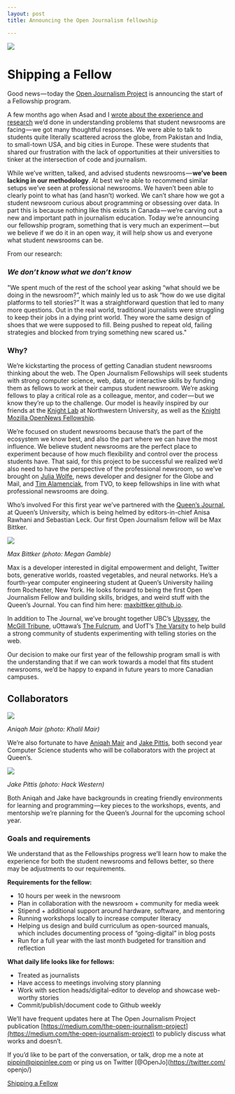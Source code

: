 ```yaml
---
layout: post
title: Announcing the Open Journalism fellowship

---
```


![](https://d262ilb51hltx0.cloudfront.net/max/800/1*9WeZla87KROqYyIGElWV3A.png)

# Shipping a Fellow

Good news — today the [Open Journalism Project](http://openjournalismproject.com/) is announcing the start of a Fellowship program.

A few months ago when Asad and I [wrote about the experience and research](https://medium.com/@pippinlee/the-open-journalism-project-better-student-journalism-fb39f4f701bb) we’d done in understanding problems that student newsrooms are facing — we got many thoughtful responses. We were able to talk to students quite literally scattered across the globe, from Pakistan and India, to small-town USA, and big cities in Europe. These were students that shared our frustration with the lack of opportunities at their universities to tinker at the intersection of code and journalism.

While we’ve written, talked, and advised students newsrooms — **we’ve been lacking in our methodology**. At best we’re able to recommend similar setups we’ve seen at professional newsrooms. We haven’t been able to clearly point to what has (and hasn’t) worked. We can’t share how we got a student newsroom curious about programming or obsessing over data. In part this is because nothing like this exists in Canada — we’re carving out a new and important path in journalism education. Today we’re announcing our fellowship program, something that is very much an experiment — but we believe if we do it in an open way, it will help show us and everyone what student newsrooms can be.

From our research:

### _We don’t know what we don’t know_

"We spent much of the rest of the school year asking “what should we be doing in the newsroom?”, which mainly led us to ask “how do we use digital platforms to tell stories?” It was a straightforward question that led to many more questions. Out in the real world, traditional journalists were struggling to keep their jobs in a dying print world. They wore the same design of shoes that we were supposed to fill. Being pushed to repeat old, failing strategies and blocked from trying something new scared us."

### Why?

We’re kickstarting the process of getting Canadian student newsrooms thinking about the web. The Open Journalism Fellowships will seek students with strong computer science, web, data, or interactive skills by funding them as fellows to work at their campus student newsroom. We’re asking fellows to play a critical role as a colleague, mentor, and coder — but we know they’re up to the challenge. Our model is heavily inspired by our friends at the [Knight Lab](http://knightlab.northwestern.edu/) at Northwestern University, as well as the [Knight Mozilla OpenNews Fellowship](https://opennews.org/what/fellowships/).

We’re focused on student newsrooms because that’s the part of the ecosystem we know best, and also the part where we can have the most influence. We believe student newsrooms are the perfect place to experiment because of how much flexibility and control over the process students have. That said, for this project to be successful we realized we’d also need to have the perspective of the professional newsroom, so we’ve brought on [Julia Wolfe](https://twitter.com/juruwolfe), news developer and designer for the Globe and Mail, and [Tim Alamenciak](https://twitter.com/timalamenciak), from TVO, to keep fellowships in line with what professional newsrooms are doing.

Who’s involved
For this first year we’ve partnered with the [Queen’s Journal](http://queensjournal.ca/), at Queen’s University, which is being helmed by editors-in-chief Anisa Rawhani and Sebastian Leck. Our first Open Journalism fellow will be Max Bittker.


![](https://d262ilb51hltx0.cloudfront.net/max/400/1*szZIQn9jdAq43umHzPnaNg.jpeg)

_Max Bittker (photo: Megan Gamble)_

Max is a developer interested in digital empowerment and delight, Twitter bots, generative worlds, roasted vegetables, and neural networks. He’s a fourth-year computer engineering student at Queen’s University hailing from Rochester, New York. He looks forward to being the first Open Journalism Fellow and building skills, bridges, and weird stuff with the Queen’s Journal. You can find him here: [maxbittker.github.io](http://maxbittker.github.io/).

In addition to The Journal, we’ve brought together UBC’s [Ubyssey](http://ubyssey.ca/), the [McGill Tribune](http://mcgilltribune.com/), uOttawa’s [The Fulcrum](http://thefulcrum.ca/), and UofT’s [The Varsity](http://thevarsity.ca/) to help build a strong community of students experimenting with telling stories on the web.

Our decision to make our first year of the fellowship program small is with the understanding that if we can work towards a model that fits student newsrooms, we’d be happy to expand in future years to more Canadian campuses.

## Collaborators

![](https://d262ilb51hltx0.cloudfront.net/max/400/1*CwoYV9JXgobrjV4smGQRrA.png)

_Aniqah Mair (photo: Khalil Mair)_

We’re also fortunate to have [Aniqah Mair](https://github.com/aniqah) and [Jake Pittis](https://github.com/jpittis), both second year Computer Science students who will be collaborators with the project at Queen’s.

![](https://d262ilb51hltx0.cloudfront.net/max/400/1*g6ix2lWw7vqZMo8UZX2E7Q.png)

_Jake Pittis (photo: Hack Western)_


Both Aniqah and Jake have backgrounds in creating friendly environments for learning and programming — key pieces to the workshops, events, and mentorship we’re planning for the Queen’s Journal for the upcoming school year.


### Goals and requirements

We understand that as the Fellowships progress we’ll learn how to make the experience for both the student newsrooms and fellows better, so there may be adjustments to our requirements.

**Requirements for the fellow:**

* 10 hours per week in the newsroom
* Plan in collaboration with the newsroom + community for media week
* Stipend + additional support around hardware, software, and mentoring
* Running workshops locally to increase computer literacy
* Helping us design and build curriculum as open-sourced manuals, which includes documenting process of “going-digital” in blog posts
* Run for a full year with the last month budgeted for transition and reflection

**What daily life looks like for fellows:**
* Treated as journalists
* Have access to meetings involving story planning
* Work with section heads/digital-editor to develop and showcase web-worthy stories
* Commit/publish/document code to Github weekly

We’ll have frequent updates here at The Open Journalism Project publication [https://medium.com/the-open-journalism-project](https://medium.com/the-open-journalism-project) to publicly discuss what works and doesn’t.

If you’d like to be part of the conversation, or talk, drop me a note at [pippin@pippinlee.com](mailto:pippin@pippinlee.com) or ping us on Twitter [@OpenJo](https://twitter.com/
openjo/)


<script async src="https://static.medium.com/embed.js"></script><a class="m-story" data-collapsed="true" href="https://medium.com/the-open-journalism-project/shipping-a-fellow-47fb10fa83de">Shipping a Fellow</a>